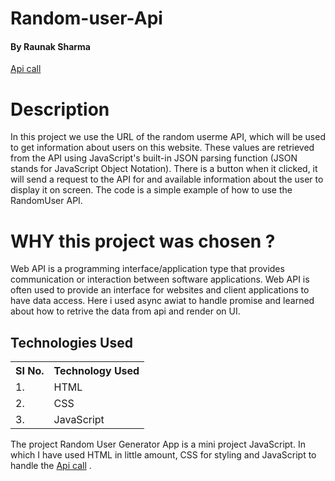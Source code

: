 # Random-user-Api

#### By Raunak Sharma

<a href="https://randomuser.me/api/">Api call</a>

# Description

 In this project we use the URL of the random userme API, which will be used to get information about users on this website.
 These values are retrieved from the API using JavaScript's built-in JSON parsing function (JSON stands for JavaScript Object Notation).
 There is a button when it clicked, it will send a request to the API for and available information about the user to display it on screen.
 The code is a simple example of how to use the RandomUser API.
 
 # WHY this project was chosen ?
 
 Web API is a programming interface/application type that provides communication or interaction between software applications.
 Web API is often used to provide an interface for websites and client applications to have data access.
 Here i used async awiat to handle promise and learned about how to retrive the data from api and render on UI.
 
 
 ## Technologies Used

<table>
    <tr>
        <th>
            SI No.
            </th>
                <th>
            Technology Used
            </th>
    </tr>
    <tr>
        <td>
            1.
        </td>
        <td>
            HTML
        </td>
    </tr>
    <tr>
        <td>
            2.
        </td>
        <td>
            CSS
        </td>
    </tr>
    <tr>
        <td>
            3.
        </td>
        <td>
            JavaScript
        </td>
    </tr>
    
 </table>
 
 The project Random User Generator App is a mini project JavaScript. In which I have used HTML in little amount, CSS for styling and 
 JavaScript to handle the <a href="https://randomuser.me/api/">Api call</a> .
